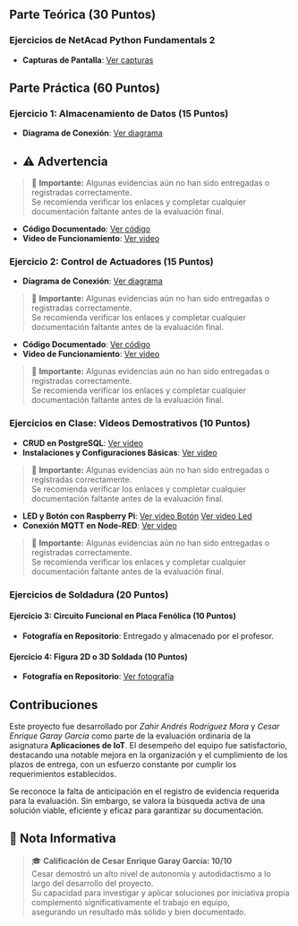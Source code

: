 
## Parte Teórica (30 Puntos)
### Ejercicios de NetAcad Python Fundamentals 2

- **Capturas de Pantalla**: [Ver capturas](https://drive.google.com/file/d/1SnoXu5YPqd-OkHJrYz46UXsCJmKZVgKw/view?usp=sharing)

## Parte Práctica (60 Puntos)
### Ejercicio 1: Almacenamiento de Datos (15 Puntos)
- **Diagrama de Conexión**: [Ver diagrama]()
- ## ⚠️ Advertencia  
> 🔴 **Importante:** Algunas evidencias aún no han sido entregadas o registradas correctamente.  
> Se recomienda verificar los enlaces y completar cualquier documentación faltante antes de la evaluación final.  

- **Código Documentado**: [Ver código](https://drive.google.com/file/d/1MsKvak-uNxPDLSzYgNi-MNoY6FNCbyFu/view?usp=sharing)
- **Video de Funcionamiento**: [Ver video](https://drive.google.com/file/d/14MlwHm4HQjHGRslvUfB50J09VRLkNeRh/view?usp=sharing)

### Ejercicio 2: Control de Actuadores (15 Puntos)
- **Diagrama de Conexión**: [Ver diagrama]()
> 🔴 **Importante:** Algunas evidencias aún no han sido entregadas o registradas correctamente.  
> Se recomienda verificar los enlaces y completar cualquier documentación faltante antes de la evaluación final.  

- **Código Documentado**: [Ver código](https://drive.google.com/file/d/14MlwHm4HQjHGRslvUfB50J09VRLkNeRh/view?usp=sharing)
- **Video de Funcionamiento**: [Ver video]()
> 🔴 **Importante:** Algunas evidencias aún no han sido entregadas o registradas correctamente.  
> Se recomienda verificar los enlaces y completar cualquier documentación faltante antes de la evaluación final.  

### Ejercicios en Clase: Videos Demostrativos (10 Puntos)
- **CRUD en PostgreSQL**: [Ver video](https://drive.google.com/file/d/1LTdsi2365uG0KbI1RaFFL84pnqz_vwIt/view?usp=sharing)
- **Instalaciones y Configuraciones Básicas**: [Ver video]()
> 🔴 **Importante:** Algunas evidencias aún no han sido entregadas o registradas correctamente.  
> Se recomienda verificar los enlaces y completar cualquier documentación faltante antes de la evaluación final.  

- **LED y Botón con Raspberry Pi**: [Ver video Botón](https://drive.google.com/file/d/1ayCkR2DKQ5KfLch6ubPs-PPF9SrBeLXi/view?usp=sharing) [Ver video Led](https://drive.google.com/file/d/1Lnuybu1_6YkqqEay-GOShChMK7HkrHFE/view?usp=sharing)
- **Conexión MQTT en Node-RED**: [Ver video]()
> 🔴 **Importante:** Algunas evidencias aún no han sido entregadas o registradas correctamente.  
> Se recomienda verificar los enlaces y completar cualquier documentación faltante antes de la evaluación final.  


### Ejercicios de Soldadura (20 Puntos)
#### Ejercicio 3: Circuito Funcional en Placa Fenólica (10 Puntos)
- **Fotografía en Repositorio**: Entregado y almacenado por el profesor.

#### Ejercicio 4: Figura 2D o 3D Soldada (10 Puntos)
- **Fotografía en Repositorio**: [Ver fotografía](https://drive.google.com/file/d/1oYhv3zZzlU9iCok7U9Sdo_vTLbEmE3D3/view?usp=sharing)

## Contribuciones
Este proyecto fue desarrollado por *Zahir Andrés Rodríguez Mora* y *Cesar Enrique Garay García* como parte de la evaluación ordinaria de la asignatura **Aplicaciones de IoT**. El desempeño del equipo fue satisfactorio, destacando una notable mejora en la organización y el cumplimiento de los plazos de entrega, con un esfuerzo constante por cumplir los requerimientos establecidos.

Se reconoce la falta de anticipación en el registro de evidencia requerida para la evaluación. Sin embargo, se valora la búsqueda activa de una solución viable, eficiente y eficaz para garantizar su documentación.

## 📌 Nota Informativa  
> 🎓 **Calificación de Cesar Enrique Garay García: 10/10**  
> Cesar demostró un alto nivel de autonomía y autodidactismo a lo largo del desarrollo del proyecto.  
> Su capacidad para investigar y aplicar soluciones por iniciativa propia complementó significativamente el trabajo en equipo,  
> asegurando un resultado más sólido y bien documentado.  
